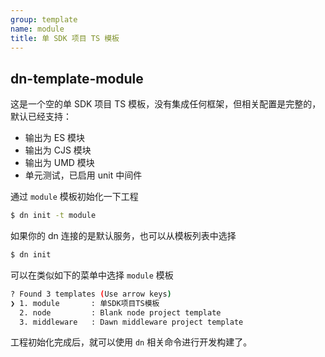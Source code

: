 ```yaml
---
group: template
name: module
title: 单 SDK 项目 TS 模板
---
```


## dn-template-module

这是一个空的单 SDK 项目 TS 模板，没有集成任何框架，但相关配置是完整的，默认已经支持：

- 输出为 ES 模块
- 输出为 CJS 模块
- 输出为 UMD 模块
- 单元测试，已启用 unit 中间件

通过 `module` 模板初始化一下工程

```sh
$ dn init -t module
```

如果你的 dn 连接的是默认服务，也可以从模板列表中选择

```sh
$ dn init
```

可以在类似如下的菜单中选择 `module` 模板
```sh
? Found 3 templates (Use arrow keys)
❯ 1. module       : 单SDK项目TS模板
  2. node         : Blank node project template
  3. middleware   : Dawn middleware project template
```

工程初始化完成后，就可以使用 `dn` 相关命令进行开发构建了。
